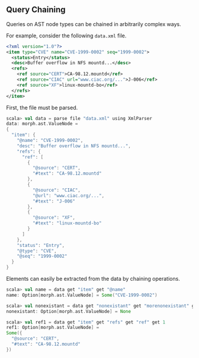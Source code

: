 Query Chaining
--------------

Queries on AST node types can be chained in arbitrarily complex ways.

For example, consider the following `data.xml` file.

```xml
<?xml version="1.0"?>
<item type="CVE" name="CVE-1999-0002" seq="1999-0002">
  <status>Entry</status>
  <desc>Buffer overflow in NFS mountd...</desc>
  <refs>
    <ref source="CERT">CA-98.12.mountd</ref>
    <ref source="CIAC" url="www.ciac.org/...">J-006</ref>
    <ref source="XF">linux-mountd-bo</ref>
  </refs>
</item>
```

First, the file must be parsed.

```scala
scala> val data = parse file "data.xml" using XmlParser
data: morph.ast.ValueNode =
{
  "item": {
    "@name": "CVE-1999-0002",
    "desc": "Buffer overflow in NFS mountd...",
    "refs": {
      "ref": [
        {
          "@source": "CERT",
          "#text": "CA-98.12.mountd"
        },
        {
          "@source": "CIAC",
          "@url": "www.ciac.org/...",
          "#text": "J-006"
        },
        {
          "@source": "XF",
          "#text": "linux-mountd-bo"
        }
      ]
    },
    "status": "Entry",
    "@type": "CVE",
    "@seq": "1999-0002"
  }
}
```

Elements can easily be extracted from the data by chaining operations.

```scala
scala> val name = data get "item" get "@name"
name: Option[morph.ast.ValueNode] = Some("CVE-1999-0002")

scala> val nonexistant = data get "nonexistant" get "morenonexistant" get 3
nonexistant: Option[morph.ast.ValueNode] = None

scala> val ref1 = data get "item" get "refs" get "ref" get 1
ref1: Option[morph.ast.ValueNode] =
Some({
  "@source": "CERT",
  "#text": "CA-98.12.mountd"
})
```
